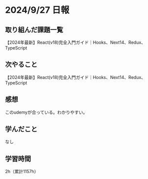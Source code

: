 # 2024/9/27 日報
## 取り組んだ課題一覧
【2024年最新】React(v18)完全入門ガイド｜Hooks、Next14、Redux、TypeScript

## 次やること
【2024年最新】React(v18)完全入門ガイド｜Hooks、Next14、Redux、TypeScript


## 感想
このudemyが合っている。わかりやすい。

## 学んだこと
なし

## 学習時間
2h（累計1157h）

